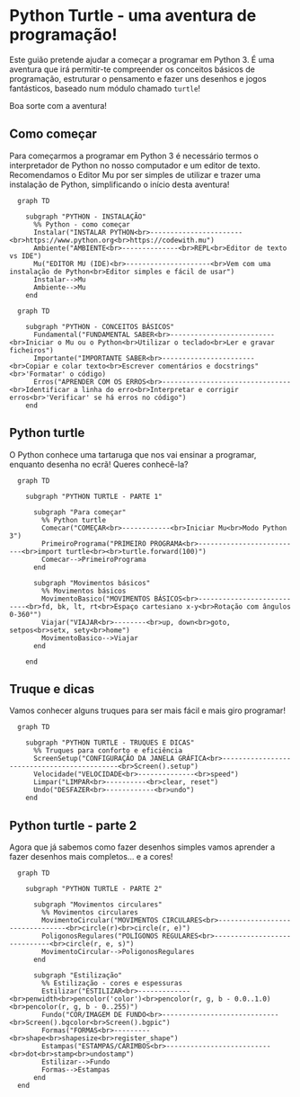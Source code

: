 # Python Turtle - uma aventura de programação!

Este guião pretende ajudar a começar a programar em Python 3. É uma aventura que irá permitir-te compreender os conceitos básicos de programação, estruturar o pensamento e fazer uns desenhos e jogos fantásticos, baseado num módulo chamado `turtle`!

Boa sorte com a aventura!

## Como começar

Para começarmos a programar em Python 3 é necessário termos o interpretador de Python no nosso computador e um editor de texto. Recomendamos o Editor Mu por ser simples de utilizar e trazer uma instalação de Python, simplificando o início desta aventura!

```mermaid
  graph TD
  
    subgraph "PYTHON - INSTALAÇÃO"
      %% Python - como começar
      Instalar("INSTALAR PYTHON<br>-----------------------<br>https://www.python.org<br>https://codewith.mu")
      Ambiente("AMBIENTE<br>--------------<br>REPL<br>Editor de texto vs IDE")
      Mu("EDITOR MU (IDE)<br>---------------------<br>Vem com uma instalação de Python<br>Editor simples e fácil de usar")
      Instalar-->Mu
      Ambiente-->Mu
    end
```

```mermaid
  graph TD
  
    subgraph "PYTHON - CONCEITOS BÁSICOS"
      Fundamental("FUNDAMENTAL SABER<br>--------------------------<br>Iniciar o Mu ou o Python<br>Utilizar o teclado<br>Ler e gravar ficheiros")
      Importante("IMPORTANTE SABER<br>-----------------------<br>Copiar e colar texto<br>Escrever comentários e docstrings"<br>'Formatar' o código)
      Erros("APRENDER COM OS ERROS<br>--------------------------------<br>Identificar a linha do erro<br>Interpretar e corrigir erros<br>'Verificar' se há erros no código")
    end
```

## Python turtle

O Python conhece uma tartaruga que nos vai ensinar a programar, enquanto desenha no ecrã! Queres conhecê-la?

```mermaid
  graph TD

    subgraph "PYTHON TURTLE - PARTE 1"

      subgraph "Para começar"
        %% Python turtle
        Comecar("COMEÇAR<br>------------<br>Iniciar Mu<br>Modo Python 3")
        PrimeiroPrograma("PRIMEIRO PROGRAMA<br>--------------------------<br>import turtle<br><br>turtle.forward(100)")
        Comecar-->PrimeiroPrograma
      end

      subgraph "Movimentos básicos"
        %% Movimentos básicos
        MovimentoBasico("MOVIMENTOS BÁSICOS<br>---------------------------<br>fd, bk, lt, rt<br>Espaço cartesiano x-y<br>Rotação com ângulos 0-360°")
        Viajar("VIAJAR<br>--------<br>up, down<br>goto, setpos<br>setx, sety<br>home")
        MovimentoBasico-->Viajar
      end
      
    end
``` 

## Truque e dicas

Vamos conhecer alguns truques para ser mais fácil e mais giro programar!

```mermaid
  graph TD
  
    subgraph "PYTHON TURTLE - TRUQUES E DICAS"
      %% Truques para conforto e eficiência
      ScreenSetup("CONFIGURAÇÃO DA JANELA GRÁFICA<br>--------------------------------------------<br>Screen().setup")
      Velocidade("VELOCIDADE<br>--------------<br>speed")
      Limpar("LIMPAR<br>----------<br>clear, reset")
      Undo("DESFAZER<br>------------<br>undo")
    end
```

## Python turtle - parte 2

Agora que já sabemos como fazer desenhos simples vamos aprender a fazer desenhos mais completos... e a cores!

```mermaid
  graph TD

    subgraph "PYTHON TURTLE - PARTE 2"

      subgraph "Movimentos circulares"
        %% Movimentos circulares
        MovimentoCircular("MOVIMENTOS CIRCULARES<br>--------------------------------<br>circle(r)<br>circle(r, e)")
        PoligonosRegulares("POLÍGONOS REGULARES<br>-----------------------------<br>circle(r, e, s)")
        MovimentoCircular-->PoligonosRegulares
      end

      subgraph "Estilização"
        %% Estilização - cores e espessuras
        Estilizar("ESTILIZAR<br>-------------<br>penwidth<br>pencolor('color')<br>pencolor(r, g, b - 0.0..1.0)<br>pencolor(r, g, b - 0..255)")
        Fundo("COR/IMAGEM DE FUNDO<br>-----------------------------<br>Screen().bgcolor<br>Screen().bgpic")
        Formas("FORMAS<br>---------<br>shape<br>shapesize<br>register_shape")
        Estampas("ESTAMPAS/CARIMBOS<br>--------------------------<br>dot<br>stamp<br>undostamp")
        Estilizar-->Fundo
        Formas-->Estampas
      end
  end
```
